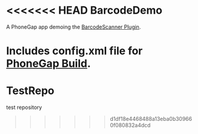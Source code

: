 <<<<<<< HEAD
BarcodeDemo
===========

A PhoneGap app demoing the [BarcodeScanner Plugin](http://github.com/wildabeast/BarcodeScanner).

Includes config.xml file for [PhoneGap Build](https://build.phonegap.com).
=======
TestRepo
========

test repository
>>>>>>> d1df18e4468488a13eba0b309660f080832a4dcd
